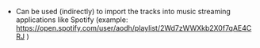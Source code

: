 - Can be used (indirectly) to import the tracks into music streaming applications like Spotify (example: https://open.spotify.com/user/aodh/playlist/2Wd7zWWXkb2X0f7qAE4CRJ )